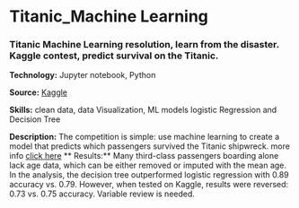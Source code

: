 # Titanic_Machine Learning
### Titanic Machine Learning resolution, learn from the disaster.  Kaggle contest, predict survival on the Titanic. 

**Technology:** Jupyter notebook, Python

**Source:** [Kaggle](https://www.kaggle.com/competitions/titanic)

**Skills:** clean data, data Visualization, ML models logistic Regression and Decision Tree

**Description:** The competition is simple: use machine learning to create a model that predicts which passengers survived the Titanic shipwreck. more info [click here](https://www.kaggle.com/competitions/titanic/overview)
** Results:** Many third-class passengers boarding alone lack age data, which can be either removed or imputed with the mean age. In the analysis, the decision tree outperformed logistic regression with 0.89 accuracy vs. 0.79. However, when tested on Kaggle, results were reversed: 0.73 vs. 0.75 accuracy. Variable review is needed.
